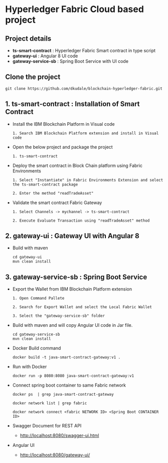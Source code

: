 # Hyperledger Fabric Cloud based project 

## Project details
* **ts-smart-contract** : Hyperledger Fabric Smart contract in type script
* **gateway-ui** : Angular 8 UI code 
* **gateway-service-sb** : Spring Boot Service with UI code 

## Clone the project 

    git clone https://github.com/dkudale/blockchain-hyperledger-fabric.git

## 1. **ts-smart-contract** : Installation of Smart Contract 
* Install the IBM Blockchain Platform in Visual code
    ```
    1. Search IBM Blockchain Platform extension and install in Visual code
    ```    
* Open the below project and package the project 
    ```
    1. ts-smart-contract 
    ```
* Deploy the smart contract in Block Chain platform using Fabric Environments
    ```
    1. Select "Instantiate" in Fabric Environments Extension and select the ts-smart-contract package
    
    2. Enter the method "readTradeAsset"
    ```    
* Validate the smart contract Fabric Gateway 
    ```
    1. Select Channels -> mychannel -> ts-smart-contract 
    
    2. Execute Evaluate Transaction using "readTradeAsset" method
    ```
## 2. **gateway-ui** : Gateway UI with Angular 8 

* Build with maven
    ```
    cd gateway-ui
    mvn clean install
    ```

## 3. **gateway-service-sb** : Spring Boot Service

* Export the Wallet from IBM Blockchain Platform extension
    ```
    1. Open Command Pallete 
    
    2. Search for Export Wallet and select the Local Fabric Wallet
    
    3. Select the "gateway-service-sb" folder
    ```
* Build with maven and will copy Angular UI code in Jar file.
    ```
    cd gateway-service-sb
    mvn clean install
    ```
* Docker Build command

    ```
    docker build -t java-smart-contract-gateway:v1 .
    ```
* Run with Docker
    ```
    docker run -p 8080:8080 java-smart-contract-gateway:v1
    ```
* Connect spring boot container to same Fabric network 
    ```
    docker ps  | grep java-smart-contract-gateway

    docker network list | grep fabric

    docker network connect <fabric NETWORK ID> <Spring Boot CONTAINER ID>
    ```
* Swagger Document for REST API
    
    * [http://localhost:8080/swagger-ui.html](http://localhost:8080/swagger-ui.html)

* Angular UI 
        
    * [http://localhost:8080/gateway-ui/](http://localhost:8080/gateway-ui/)    

